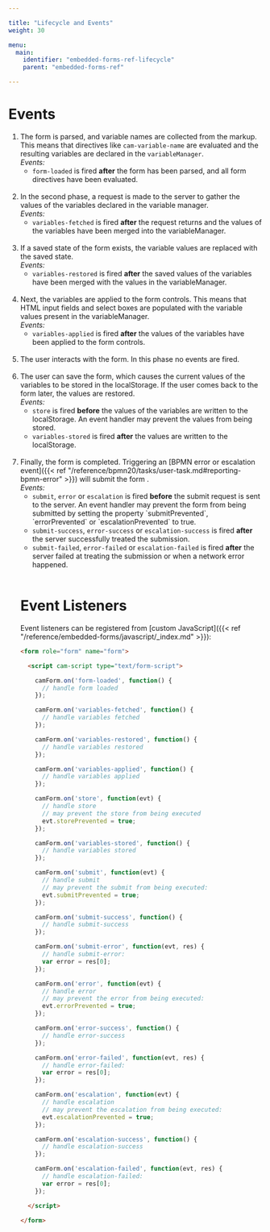 ```yaml
---

title: "Lifecycle and Events"
weight: 30

menu:
  main:
    identifier: "embedded-forms-ref-lifecycle"
    parent: "embedded-forms-ref"

---
```


# Events

<ol>
  <li>
    The form is parsed, and variable names are collected from the markup. This means that directives
    like <code>cam-variable-name</code> are evaluated and the resulting variables are declared in the
    <code>variableManager</code>.<br/>
    <em>Events:</em>
    <ul>
      <li><code>form-loaded</code> is fired <strong>after</strong> the form has been parsed, and all form directives have been
    evaluated.</li>
    </ul>
  </li>
  <br/>
  <li>
    In the second phase, a request is made to the server to gather the values of the
    variables declared in the variable manager.<br/>
    <em>Events:</em>
    <ul>
      <li><code>variables-fetched</code> is fired <strong>after</strong> the request returns and the values of the variables have
     been merged into the variableManager.</li>
    </ul>
  </li>
  <br/>
  <li>
    If a saved state of the form exists, the variable values are replaced with the saved state.<br/>
    <em>Events:</em>
    <ul>
      <li><code>variables-restored</code> is fired <strong>after</strong> the saved values of the variables have been merged with
     the values in the variableManager.</li>
    </ul>
  </li>
  <br/>
  <li>
    Next, the variables are applied to the form controls. This means that HTML input fields and
    select boxes are populated with the variable values present in the variableManager.<br/>
    <em>Events:</em>
    <ul>
      <li><code>variables-applied</code> is fired <strong>after</strong> the values of the variables have been applied to the
     form controls.</li>
    </ul>
  </li>
  <br/>
  <li>
    The user interacts with the form. In this phase no events are fired.
  </li>
  <br/>
  <li>
    The user can save the form, which causes the current values of the variables to be stored in the
    localStorage. If the user comes back to the form later, the values are restored.<br/>
    <em>Events:</em>
    <ul>
      <li><code>store</code> is fired <strong>before</strong> the values of the variables are written to the localStorage. An
      event handler may prevent the values from being stored.</li>
      <li><code>variables-stored</code> is fired <strong>after</strong> the values are written to the localStorage.</li>
    </ul>
  </li>
  <br/>
  <li>
    Finally, the form is completed. Triggering an [BPMN error or escalation event]({{< ref "/reference/bpmn20/tasks/user-task.md#reporting-bpmn-error" >}}) will submit the form .<br/>
    <em>Events:</em>
    <ul>
      <li><code>submit</code>, <code>error</code> or <code>escalation</code> is fired <strong>before</strong> the submit request is sent to the server. An event handler may
      prevent the form from being submitted by setting the property `submitPrevented`, `errorPrevented` or `escalationPrevented` to true.</li>
      <li><code>submit-success</code>, <code>error-success</code> or <code>escalation-success</code> is fired <strong>after</strong> the server successfully treated the submission.</li>
      <li><code>submit-failed</code>, <code>error-failed</code> or <code>escalation-failed</code> is fired <strong>after</strong> the server failed at treating the submission
      or when a network error happened.</li>
    </ul>
  </li>
  <br/>

# Event Listeners

Event listeners can be registered from [custom JavaScript]({{< ref "/reference/embedded-forms/javascript/_index.md" >}}):

```html
<form role="form" name="form">

  <script cam-script type="text/form-script">

    camForm.on('form-loaded', function() {
      // handle form loaded
    });

    camForm.on('variables-fetched', function() {
      // handle variables fetched
    });

    camForm.on('variables-restored', function() {
      // handle variables restored
    });

    camForm.on('variables-applied', function() {
      // handle variables applied
    });

    camForm.on('store', function(evt) {
      // handle store
      // may prevent the store from being executed
      evt.storePrevented = true;
    });

    camForm.on('variables-stored', function() {
      // handle variables stored
    });

    camForm.on('submit', function(evt) {
      // handle submit
      // may prevent the submit from being executed:
      evt.submitPrevented = true;
    });

    camForm.on('submit-success', function() {
      // handle submit-success
    });

    camForm.on('submit-error', function(evt, res) {
      // handle submit-error:
      var error = res[0];
    });

    camForm.on('error', function(evt) {
      // handle error
      // may prevent the error from being executed:
      evt.errorPrevented = true;
    });

    camForm.on('error-success', function() {
      // handle error-success
    });

    camForm.on('error-failed', function(evt, res) {
      // handle error-failed:
      var error = res[0];
    });

    camForm.on('escalation', function(evt) {
      // handle escalation
      // may prevent the escalation from being executed:
      evt.escalationPrevented = true;
    });

    camForm.on('escalation-success', function() {
      // handle escalation-success
    });

    camForm.on('escalation-failed', function(evt, res) {
      // handle escalation-failed:
      var error = res[0];
    });

  </script>

</form>
```
